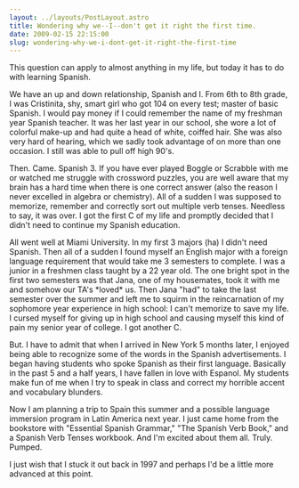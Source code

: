 ```yaml
---
layout: ../layouts/PostLayout.astro
title: Wondering why we--I--don't get it right the first time.
date: 2009-02-15 22:15:00
slug: wondering-why-we-i-dont-get-it-right-the-first-time
---
```


This question can apply to almost anything in my life, but today it has to do with learning Spanish.  
  
We have an up and down relationship, Spanish and I. From 6th to 8th grade, I was Cristinita, shy, smart girl who got 104 on every test; master of basic Spanish. I would pay money if I could remember the name of my freshman year Spanish teacher. It was her last year in our school, she wore a lot of colorful make-up and had quite a head of white, coiffed hair. She was also very hard of hearing, which we sadly took advantage of on more than one occasion. I still was able to pull off high 90's.  
  
Then. Came. Spanish 3. If you have ever played Boggle or Scrabble with me or watched me struggle with crossword puzzles, you are well aware that my brain has a hard time when there is one correct answer (also the reason I never excelled in algebra or chemistry). All of a sudden I was supposed to memorize, remember and correctly sort out multiple verb tenses. Needless to say, it was over. I got the first C of my life and promptly decided that I didn't need to continue my Spanish education.  
  
All went well at Miami University. In my first 3 majors (ha) I didn't need Spanish. Then all of a sudden I found myself an English major with a foreign language requirement that would take me 3 semesters to complete. I was a junior in a freshmen class taught by a 22 year old. The one bright spot in the first two semesters was that Jana, one of my housemates, took it with me and somehow our TA's \*loved\* us. Then Jana "had" to take the last semester over the summer and left me to squirm in the reincarnation of my sophomore year experience in high school: I can't memorize to save my life. I cursed myself for giving up in high school and causing myself this kind of pain my senior year of college. I got another C.  
  
But. I have to admit that when I arrived in New York 5 months later, I enjoyed being able to recognize some of the words in the Spanish advertisements. I began having students who spoke Spanish as their first language. Basically in the past 5 and a half years, I have fallen in love with Espanol. My students make fun of me when I try to speak in class and correct my horrible accent and vocabulary blunders.  
  
Now I am planning a trip to Spain this summer and a possible language immersion program in Latin America next year. I just came home from the bookstore with "Essential Spanish Grammar," "The Spanish Verb Book," and a Spanish Verb Tenses workbook. And I'm excited about them all. Truly. Pumped.  
  
I just wish that I stuck it out back in 1997 and perhaps I'd be a little more advanced at this point.